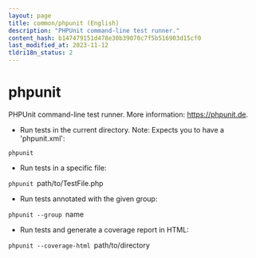 ```yaml
---
layout: page
title: common/phpunit (English)
description: "PHPUnit command-line test runner."
content_hash: b147479151d478e30b39070c7f5b516903d15cf0
last_modified_at: 2023-11-12
tldri18n_status: 2
---
```

# phpunit

PHPUnit command-line test runner.
More information: <https://phpunit.de>.

- Run tests in the current directory. Note: Expects you to have a 'phpunit.xml':

`phpunit`

- Run tests in a specific file:

`phpunit `<span class="tldr-var badge badge-pill bg-dark-lm bg-white-dm text-white-lm text-dark-dm font-weight-bold">path/to/TestFile.php</span>

- Run tests annotated with the given group:

`phpunit --group `<span class="tldr-var badge badge-pill bg-dark-lm bg-white-dm text-white-lm text-dark-dm font-weight-bold">name</span>

- Run tests and generate a coverage report in HTML:

`phpunit --coverage-html `<span class="tldr-var badge badge-pill bg-dark-lm bg-white-dm text-white-lm text-dark-dm font-weight-bold">path/to/directory</span>
